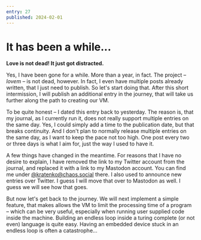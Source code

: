 ```yaml
---
entry: 27
published: 2024-02-01
---
```



# It has been a while...

__Love is not dead! It just got distracted.__

Yes, I have been gone for a while. More than a year, in fact. The project &ndash; *lovem* &ndash;
is not dead, however. In fact, I even have multiple posts already written, that I just need to
publish. So let's start doing that. After this short intermission, I will publish an additional 
entry in the journey, that will take us further along the path to creating our VM.

To be quite honest &ndash; I dated this entry back to yesterday. The reason is, that my journal, 
as I currently run it, does not really support multiple entries on the same day. Yes, I could 
simply add a time to the publication date, but that breaks continuity. And I don't plan to 
normally release multiple entries on the same day, as I want to keep the pace not too high.
One post every two or three days is what I aim for, just the way I used to have it.

A few things have changed in the meantime. For reasons that I have no desire to explain, I have 
removed the link to my Twitter account from the journal, and replaced it with a link to my 
Mastodon account. You can find me under 
<a href="https://chaos.social/@kratenko">\@kratenko\@chaos.social</a> there. I also used to 
announce new entries over Twitter. I guess I will move that over to Mastodon as well.
I guess we will see how that goes.

But now let's get back to the journey. We will next implement a simple feature, that makes 
allows the VM to limit the processing time of a program &ndash; which can be very useful, 
especially when running user supplied code inside the machine. Building an endless loop 
inside a turing complete (or not even) language is quite easy. Having an embedded device 
stuck in an endless loop is often a catastrophe...
